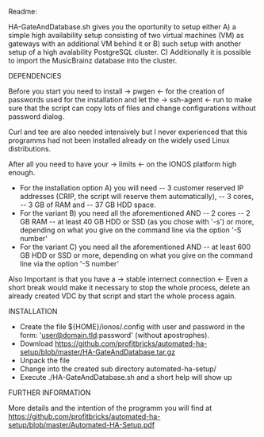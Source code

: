 Readme:

HA-GateAndDatabase.sh gives you the oportunity to setup either
A) a simple high availability setup consisting of two virtual machines (VM) as gateways with an additional VM behind it or
B) such setup with another setup of a high avalability PostgreSQL cluster.
C) Additionally it is possible to import the MusicBrainz database into the cluster.

DEPENDENCIES

Before you start you need to install
-> pwgen <-      for the creation of passwords used for the installation and let the
-> ssh-agent <-  run to make sure that the script can copy lots of files and change configurations without password dialog.

Curl and tee are also needed intensively but I never experienced that this programms had not been installed already on the widely used Linux distributions.

After all you need to have your
-> limits <-     on the IONOS platform high enough.

- For the installation option A) you will need
    -- 3 customer reserved IP addresses (CRIP, the script will reserve them automatically),
    -- 3 cores,
    -- 3 GB of RAM and
    -- 37 GB HDD space.
- For the variant B) you need all the aforementioned AND
    -- 2 cores
    -- 2 GB RAM
    -- at least 40 GB HDD or SSD (as you chose with '-s') or more, depending on what you give on the command line via the option '-S number'
- For the variant C) you need all the aforementioned AND
    -- at least 600 GB HDD or SSD or more, depending on what you give on the command line via the option '-S number'

Also Important is that you have a
-> stable internect connection <-
Even a short break would make it necessary to stop the whole process, delete an already created VDC by that script and start the whole process again.

INSTALLATION

- Create the file ${HOME}/ionos/.config with user and password in the form: 'user@domain.tld:password' (without apostrophes).
- Download https://github.com/profitbricks/automated-ha-setup/blob/master/HA-GateAndDatabase.tar.gz
- Unpack the file
- Change into the created sub directory automated-ha-setup/
- Execute ./HA-GateAndDatabase.sh and a short help will show up

FURTHER INFORMATION

More details and the intention of the programm you will find at
https://github.com/profitbricks/automated-ha-setup/blob/master/Automated-HA-Setup.pdf

